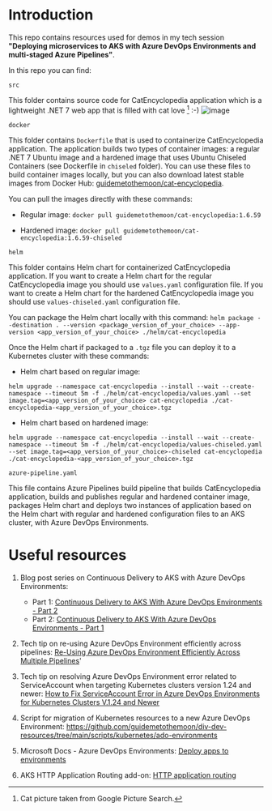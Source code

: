 # Introduction

This repo contains resources used for demos in my tech session **"Deploying microservices to AKS with Azure DevOps Environments and multi-staged Azure Pipelines"**.

In this repo you can find:

```src``` 

This folder contains source code for CatEncyclopedia application which is a lightweight .NET 7 web app that is filled with cat love [^1] :-)
![image](https://user-images.githubusercontent.com/47773700/211924964-8429709f-9deb-4802-a851-b1fbcc39358a.png)


```docker``` 

This folder contains ```Dockerfile``` that is used to containerize CatEncyclopedia application. The application builds two types of container images: a regular .NET 7 Ubuntu image and a hardened image that uses Ubuntu Chiseled Containers (see Dockerfile in ```chiseled``` folder). You can use these files to build container images locally, but you can also download latest stable images from Docker Hub: [guidemetothemoon/cat-encyclopedia](https://hub.docker.com/r/guidemetothemoon/cat-encyclopedia). 

You can pull the images directly with these commands:

- Regular image: ```docker pull guidemetothemoon/cat-encyclopedia:1.6.59```

- Hardened image: ```docker pull guidemetothemoon/cat-encyclopedia:1.6.59-chiseled```

```helm```

This folder contains Helm chart for containerized CatEncyclopedia application. If you want to create a Helm chart for the regular CatEncyclopedia image you should use ```values.yaml``` configuration file. If you want to create a Helm chart for the hardened CatEncyclopedia image you should use ```values-chiseled.yaml``` configuration file.

You can package the Helm chart locally with this command: 
```helm package --destination . --version <package_version_of_your_choice> --app-version <app_version_of_your_choice> ./helm/cat-encyclopedia```

Once the Helm chart if packaged to a ```.tgz``` file you can deploy it to a Kubernetes cluster with these commands:

- Helm chart based on regular image: 

```helm upgrade --namespace cat-encyclopedia --install --wait --create-namespace --timeout 5m -f ./helm/cat-encyclopedia/values.yaml --set image.tag=<app_version_of_your_choice> cat-encyclopedia ./cat-encyclopedia-<app_version_of_your_choice>.tgz```

- Helm chart based on hardened image:

```helm upgrade --namespace cat-encyclopedia --install --wait --create-namespace --timeout 5m -f ./helm/cat-encyclopedia/values-chiseled.yaml --set image.tag=<app_version_of_your_choice>-chiseled cat-encyclopedia ./cat-encyclopedia-<app_version_of_your_choice>.tgz```

```azure-pipeline.yaml```

This file contains Azure Pipelines build pipeline that builds CatEncyclopedia application, builds and publishes regular and hardened container image, packages Helm chart and deploys two instances of application based on the Helm chart with regular and hardened configuration files to an AKS cluster, with Azure DevOps Environments.

# Useful resources

1. Blog post series on Continuous Delivery to AKS with Azure DevOps Environments:
    * Part 1: [Continuous Delivery to AKS With Azure DevOps Environments - Part 2](https://kristhecodingunicorn.com/post/k8s_ado_envs-1)
    * Part 2: [Continuous Delivery to AKS With Azure DevOps Environments - Part 1](https://kristhecodingunicorn.com/post/k8s_ado_envs-2)

2. Tech tip on re-using Azure DevOps Environment efficiently across pipelines: [Re-Using Azure DevOps Environment Efficiently Across Multiple Pipelines](https://kristhecodingunicorn.com/techtips/ado_env_as_var/)'

3. Tech tip on resolving Azure DevOps Environment error related to ServiceAccount when targeting Kubernetes clusters version 1.24 and newer: [How to Fix ServiceAccount Error in Azure DevOps Environments for Kubernetes Clusters V.1.24 and Newer](https://kristhecodingunicorn.com/techtips/ado_sa_error/)

4. Script for migration of Kubernetes resources to a new Azure DevOps Environment: https://github.com/guidemetothemoon/div-dev-resources/tree/main/scripts/kubernetes/ado-environments

5. Microsoft Docs - Azure DevOps Environments: [Deploy apps to environments](https://docs.microsoft.com/en-us/azure/devops/pipelines/process/environments?view=azure-devops)

6. AKS HTTP Application Routing add-on: [HTTP application routing](https://docs.microsoft.com/en-us/azure/aks/http-application-routing)

[^1]: Cat picture taken from Google Picture Search.
